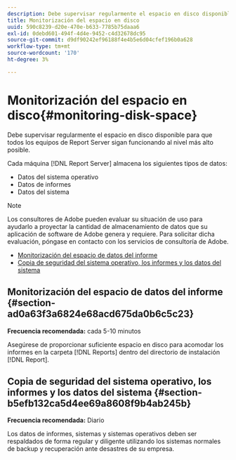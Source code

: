 ```yaml
---
description: Debe supervisar regularmente el espacio en disco disponible para que todos los equipos de Report Server sigan funcionando al nivel más alto posible.
title: Monitorización del espacio en disco
uuid: 590c8239-d20e-470e-b633-7785b75daaa6
exl-id: 0debd601-494f-4d4e-9452-c4d32678dc95
source-git-commit: d9df90242ef96188f4e4b5e6d04cfef196b0a628
workflow-type: tm+mt
source-wordcount: '170'
ht-degree: 3%

---
```


# Monitorización del espacio en disco{#monitoring-disk-space}

Debe supervisar regularmente el espacio en disco disponible para que todos los equipos de Report Server sigan funcionando al nivel más alto posible.

Cada máquina [!DNL Report Server] almacena los siguientes tipos de datos:

* Datos del sistema operativo
* Datos de informes
* Datos del sistema

>[!NOTE]
>
>Los consultores de Adobe pueden evaluar su situación de uso para ayudarlo a proyectar la cantidad de almacenamiento de datos que su aplicación de software de Adobe genera y requiere. Para solicitar dicha evaluación, póngase en contacto con los servicios de consultoría de Adobe.

* [Monitorización del espacio de datos del informe](../../../home/c-rpt-oview/c-admin-rpt/c-mon-disk-sp.md#section-ad0a63f3a6824e68acd675da0b6c5c23)
* [Copia de seguridad del sistema operativo, los informes y los datos del sistema](../../../home/c-rpt-oview/c-admin-rpt/c-mon-disk-sp.md#section-b5efb132ca5d4ee69a8608f9b4ab245b)

## Monitorización del espacio de datos del informe {#section-ad0a63f3a6824e68acd675da0b6c5c23}

**Frecuencia recomendada:** cada 5-10 minutos

Asegúrese de proporcionar suficiente espacio en disco para acomodar los informes en la carpeta [!DNL Reports] dentro del directorio de instalación [!DNL Report].

## Copia de seguridad del sistema operativo, los informes y los datos del sistema {#section-b5efb132ca5d4ee69a8608f9b4ab245b}

**Frecuencia recomendada:** Diario

Los datos de informes, sistemas y sistemas operativos deben ser respaldados de forma regular y diligente utilizando los sistemas normales de backup y recuperación ante desastres de su empresa.
